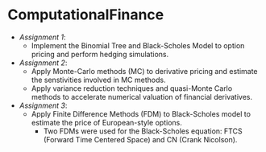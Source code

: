 # ComputationalFinance
- *Assignment 1*: 
  - Implement the Binomial Tree and Black-Scholes Model to option pricing and perform hedging simulations.
- *Assignment 2*: 
  - Apply Monte-Carlo methods (MC) to derivative pricing and estimate the senstivities involved in MC methods. 
  - Apply variance reduction techniques and quasi-Monte Carlo methods to accelerate numerical valuation of financial derivatives.
- *Assignment 3*: 
  - Apply Finite Difference Methods (FDM) to Black-Scholes model to estimate the price of European-style options.
    - Two FDMs were used for the Black-Scholes equation: FTCS (Forward Time Centered Space) and  CN (Crank  Nicolson).
